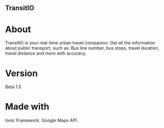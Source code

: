 ## TransitIO
# About
TransitIO is your real-time urban travel companion.
Get all the information about public transport, such as: Bus line number, bus stops, travel duration, travel distance and more with accuracy.

# Version
Beta 1.5

# Made with
Ionic Framework.
Google Maps API.